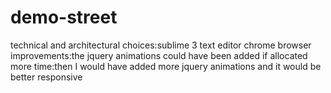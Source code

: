 # demo-street
technical and architectural choices:sublime 3 text editor
chrome browser
improvements:the jquery animations could have been added
if allocated more time:then I would have added more jquery animations and it would be better responsive
